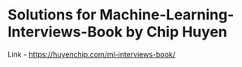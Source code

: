 # Solutions for Machine-Learning-Interviews-Book by Chip Huyen

Link - https://huyenchip.com/ml-interviews-book/
